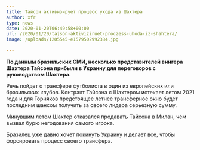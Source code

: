```yaml
---
title: Тайсон активизирует процесс ухода из Шахтера
author: xfr
type: news
date: 2020-01-20T06:49:58+00:00
url: /2020/01/20/tajson-aktiviziruet-proczess-uhoda-iz-shahtera/
image: /uploads/1205545-e1579502992384.jpg

---
```

**По данным бразильских СМИ, несколько представителей вингера Шахтера Тайсона прибыли в Украину для переговоров с руководством Шахтера.**

Речь пойдет о трансфере футболиста в один из европейских или бразильских клубов. Контракт Тайсона с Шахтером истекает летом 2021 года и для Горняков предстоящее летнее трансферное окно будет последним шансом получить за своего лидера серьезную сумму.

Минувшим летом Шахтер отказался продавать Тайсона в Милан, чем вызвал бурю негодования самого игрока.

Бразилец уже давно хочет покинуть Украину и делает все, чтобы форсировать процесс своего трансфера.